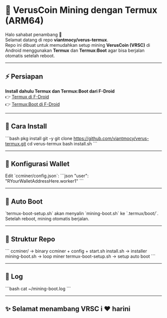 # 💎 VerusCoin Mining dengan Termux (ARM64)
Halo sahabat penambang 👋  
Selamat datang di repo **viantmocy/verus-termux**.  
Repo ini dibuat untuk memudahkan setup mining **VerusCoin (VRSC)** di Android menggunakan **Termux** dan **Termux:Boot** agar bisa berjalan otomatis setelah reboot.

---
## ⚡ Persiapan
**Install dahulu Termux dan Termux:Boot dari F-Droid**  
👉 [Termux di F-Droid](https://f-droid.org/en/packages/com.termux/)  
👉 [Termux:Boot di F-Droid](https://f-droid.org/en/packages/com.termux.boot/)

---
## 🚀 Cara Install
\`\`\`bash
pkg install git -y
git clone https://github.com/viantmocy/verus-termux.git
cd verus-termux
bash install.sh
\`\`\`

---
## 📝 Konfigurasi Wallet
Edit \`ccminer/config.json\`:
\`\`\`json
"user": "RYourWalletAddressHere.worker1"
\`\`\`

---
## 🔄 Auto Boot
\`termux-boot-setup.sh\` akan menyalin \`mining-boot.sh\` ke \`.termux/boot/\`.  
Setelah reboot, mining otomatis berjalan.

---
## 📂 Struktur Repo
\`\`\`
ccminer/           → binary ccminer + config + start.sh
install.sh         → installer
mining-boot.sh     → loop miner
termux-boot-setup.sh → setup auto boot
\`\`\`

---
## 📖 Log
\`\`\`bash
cat ~/mining-boot.log
\`\`\`

---
## ✨ Selamat menambang VRSC i ❤️ harini
